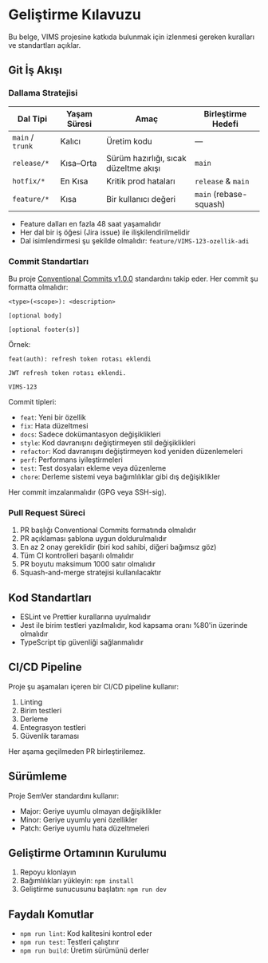 # Geliştirme Kılavuzu

Bu belge, VIMS projesine katkıda bulunmak için izlenmesi gereken kuralları ve standartları açıklar.

## Git İş Akışı

### Dallama Stratejisi

| Dal Tipi         | Yaşam Süresi | Amaç                                  | Birleştirme Hedefi     |
| ---------------- | ------------ | ------------------------------------- | ---------------------- |
| `main` / `trunk` | Kalıcı       | Üretim kodu                           | —                      |
| `release/*`      | Kısa–Orta    | Sürüm hazırlığı, sıcak düzeltme akışı | `main`                 |
| `hotfix/*`       | En Kısa      | Kritik prod hataları                  | `release` & `main`     |
| `feature/*`      | Kısa         | Bir kullanıcı değeri                  | `main` (rebase-squash) |

* Feature dalları en fazla 48 saat yaşamalıdır
* Her dal bir iş öğesi (Jira issue) ile ilişkilendirilmelidir
* Dal isimlendirmesi şu şekilde olmalıdır: `feature/VIMS-123-ozellik-adi`

### Commit Standartları

Bu proje [Conventional Commits v1.0.0](https://www.conventionalcommits.org/en/v1.0.0/) standardını takip eder. Her commit şu formatta olmalıdır:

```
<type>(<scope>): <description>

[optional body]

[optional footer(s)]
```

Örnek:
```
feat(auth): refresh token rotası eklendi

JWT refresh token rotası eklendi.

VIMS-123
```

Commit tipleri:
- `feat`: Yeni bir özellik
- `fix`: Hata düzeltmesi
- `docs`: Sadece dokümantasyon değişiklikleri
- `style`: Kod davranışını değiştirmeyen stil değişiklikleri
- `refactor`: Kod davranışını değiştirmeyen kod yeniden düzenlemeleri
- `perf`: Performans iyileştirmeleri
- `test`: Test dosyaları ekleme veya düzenleme
- `chore`: Derleme sistemi veya bağımlılıklar gibi dış değişiklikler

Her commit imzalanmalıdır (GPG veya SSH-sig).

### Pull Request Süreci

1. PR başlığı Conventional Commits formatında olmalıdır
2. PR açıklaması şablona uygun doldurulmalıdır
3. En az 2 onay gereklidir (biri kod sahibi, diğeri bağımsız göz)
4. Tüm CI kontrolleri başarılı olmalıdır
5. PR boyutu maksimum 1000 satır olmalıdır
6. Squash-and-merge stratejisi kullanılacaktır

## Kod Standartları

- ESLint ve Prettier kurallarına uyulmalıdır
- Jest ile birim testleri yazılmalıdır, kod kapsama oranı %80'in üzerinde olmalıdır
- TypeScript tip güvenliği sağlanmalıdır

## CI/CD Pipeline

Proje şu aşamaları içeren bir CI/CD pipeline kullanır:
1. Linting
2. Birim testleri
3. Derleme
4. Entegrasyon testleri
5. Güvenlik taraması

Her aşama geçilmeden PR birleştirilemez.

## Sürümleme

Proje SemVer standardını kullanır:
- Major: Geriye uyumlu olmayan değişiklikler
- Minor: Geriye uyumlu yeni özellikler
- Patch: Geriye uyumlu hata düzeltmeleri

## Geliştirme Ortamının Kurulumu

1. Repoyu klonlayın
2. Bağımlılıkları yükleyin: `npm install`
3. Geliştirme sunucusunu başlatın: `npm run dev`

## Faydalı Komutlar

- `npm run lint`: Kod kalitesini kontrol eder
- `npm run test`: Testleri çalıştırır
- `npm run build`: Üretim sürümünü derler 